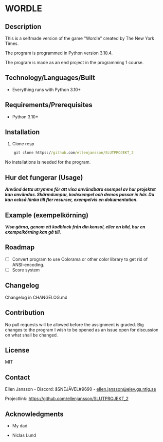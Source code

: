 
# WORDLE

## Description

This is a selfmade version of the game "Wordle" created by The New York Times.

The program is programmed in Python version 3.10.4.

The program is made as an end project in the programming 1 course.

## Technology/Languages/Built

- Everything runs with Python 3.10+

## Requirements/Prerequisites

- Python 3.10+

## Installation

1. Clone resp
```cmd
    git clone https://github.com/ellenjansson/SLUTPROJEKT_2
```
No installations is needed for the program.

## Hur det fungerar (Usage)

***Använd detta utrymme för att visa användbara exempel av hur projektet kan användas. Skärmdumpar, kodexempel och demos passar in här. Du kan också länka till fler resurser, exempelvis en dokumentation.***

## Example (exempelkörning)

***Visa gärna, genom ett kodblock från din konsol, eller en bild, hur en exempelkörning kan gå till.***

## Roadmap

- [ ] Convert program to use Colorama or other color library to get rid of ANSI-encoding.
- [ ] Score system

## Changelog

Changelog in CHANGELOG.md

## Contribution

No pull requests will be allowed before the assignment is graded. Big changes to the program I wish to be opened as an issue open for discussion on what shall be changed.

## License

[MIT](https://choosealicense.com/licenses/mit/)

## Contact

Ellen Jansson - Discord: åSNEJÄVEL#9690 - ellen.jansson@elev.ga.ntig.se

Projectlink: https://github.com/ellenjansson/SLUTPROJEKT_2

## Acknowledgments

- My dad

- Niclas Lund

